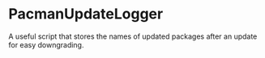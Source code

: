 # PacmanUpdateLogger
A useful script that stores the names of updated packages after an update for easy downgrading.
